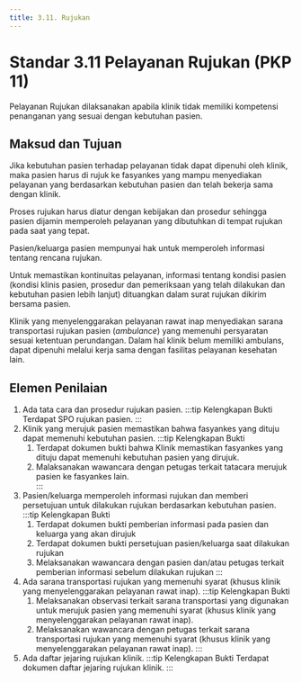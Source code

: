 ```yaml
---
title: 3.11. Rujukan
---
```

# Standar 3.11 Pelayanan Rujukan (PKP 11)  
Pelayanan Rujukan dilaksanakan apabila klinik tidak memiliki kompetensi penanganan yang sesuai dengan kebutuhan pasien. 
## Maksud dan Tujuan 
Jika kebutuhan pasien terhadap pelayanan tidak dapat dipenuhi oleh klinik, maka pasien harus di rujuk ke fasyankes yang mampu menyediakan pelayanan yang berdasarkan kebutuhan pasien dan telah bekerja sama dengan klinik.  

Proses rujukan harus diatur dengan kebijakan dan prosedur sehingga pasien dijamin memperoleh pelayanan yang dibutuhkan di tempat rujukan pada saat yang tepat. 

Pasien/keluarga pasien mempunyai hak untuk memperoleh informasi tentang rencana rujukan.  

Untuk memastikan kontinuitas pelayanan, informasi tentang kondisi pasien (kondisi klinis pasien, prosedur dan pemeriksaan yang telah dilakukan dan kebutuhan pasien lebih lanjut) dituangkan dalam surat rujukan dikirim bersama pasien.  

Klinik yang menyelenggarakan pelayanan rawat inap menyediakan sarana transportasi rujukan pasien (*ambulance*) yang memenuhi persyaratan sesuai ketentuan perundangan. Dalam hal klinik belum memiliki ambulans, dapat dipenuhi melalui kerja sama dengan fasilitas pelayanan kesehatan lain.  
## Elemen Penilaian 
1. Ada tata cara dan prosedur rujukan pasien. 
   :::tip Kelengkapan Bukti
   Terdapat SPO rujukan pasien. 
   ::: 
2. Klinik yang merujuk pasien memastikan bahwa fasyankes yang dituju dapat memenuhi kebutuhan pasien. 
   :::tip Kelengkapan Bukti
   1. Terdapat dokumen bukti bahwa  Klinik memastikan fasyankes yang dituju dapat memenuhi kebutuhan pasien yang dirujuk. 
   2. Malaksanakan 	wawancara dengan petugas terkait tatacara merujuk pasien ke fasyankes lain.    
   ::: 
3. Pasien/keluarga memperoleh informasi rujukan dan memberi persetujuan untuk dilakukan rujukan berdasarkan kebutuhan pasien. 
   :::tip Kelengkapan Bukti
   1. Terdapat dokumen bukti pemberian informasi pada pasien dan keluarga yang akan dirujuk  
   2. Terdapat dokumen bukti persetujuan pasien/keluarga saat dilakukan rujukan  
   3. Melaksanakan wawancara dengan pasien dan/atau petugas terkait pemberian informasi sebelum dilakukan rujukan 
   ::: 
4. Ada sarana transportasi rujukan yang memenuhi syarat (khusus klinik yang menyelenggarakan pelayanan rawat inap). 
   :::tip Kelengkapan Bukti
   1. Melaksanakan observasi terkait sarana transportasi yang digunakan untuk merujuk pasien yang memenuhi syarat (khusus klinik yang menyelenggarakan pelayanan rawat inap). 
   2. Melaksanakan wawancara dengan petugas terkait sarana transportasi rujukan yang memenuhi syarat (khusus klinik yang menyelenggarakan pelayanan rawat inap). 
   ::: 
5. Ada daftar jejaring rujukan klinik. 
   :::tip Kelengkapan Bukti
    Terdapat dokumen daftar jejaring rujukan klinik.
   ::: 

 
 
